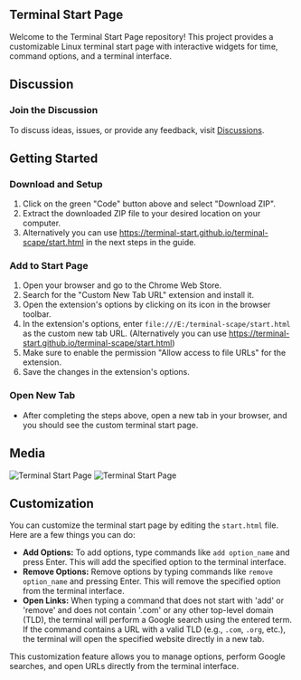 ## Terminal Start Page

Welcome to the Terminal Start Page repository! This project provides a customizable Linux terminal start page with interactive widgets for time, command options, and a terminal interface.

## Discussion

### Join the Discussion
To discuss ideas, issues, or provide any feedback, visit [Discussions](https://github.com/ForgeSpace/terminal-scape/discussions).

## Getting Started

### Download and Setup
1. Click on the green "Code" button above and select "Download ZIP".
2. Extract the downloaded ZIP file to your desired location on your computer.
3. Alternatively you can use https://terminal-start.github.io/terminal-scape/start.html in the next steps in the guide.


### Add to Start Page
1. Open your browser and go to the Chrome Web Store.
2. Search for the "Custom New Tab URL" extension and install it.
3. Open the extension's options by clicking on its icon in the browser toolbar.
4. In the extension's options, enter `file:///E:/terminal-scape/start.html` as the custom new tab URL. (Alternatively you can use https://terminal-start.github.io/terminal-scape/start.html)
5. Make sure to enable the permission "Allow access to file URLs" for the extension.
6. Save the changes in the extension's options.

### Open New Tab
- After completing the steps above, open a new tab in your browser, and you should see the custom terminal start page.

## Media

![Terminal Start Page](https://i.imgur.com/zfw5obP.gif)
![Terminal Start Page](https://github.com/ForgeSpace/terminal-scape/assets/156608888/f3093f56-9486-477b-927b-83094d26fc8e)

## Customization

You can customize the terminal start page by editing the `start.html` file. Here are a few things you can do:

- **Add Options:** To add options, type commands like `add option_name` and press Enter. This will add the specified option to the terminal interface.
- **Remove Options:** Remove options by typing commands like `remove option_name` and pressing Enter. This will remove the specified option from the terminal interface.
- **Open Links:** When typing a command that does not start with 'add' or 'remove' and does not contain '.com' or any other top-level domain (TLD), the terminal will perform a Google search using the entered term. If the command contains a URL with a valid TLD (e.g., `.com`, `.org`, etc.), the terminal will open the specified website directly in a new tab.

This customization feature allows you to manage options, perform Google searches, and open URLs directly from the terminal interface.

